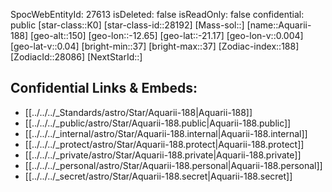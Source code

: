 ﻿---
location: [-21.17,12.65,150]
type: Star
tags:
- astro/Star

---
SpocWebEntityId: 27613
isDeleted: false
isReadOnly: false
confidential: public
[star-class::K0]
[star-class-id::28192]
[Mass-sol::]
[name::Aquarii-188]
[geo-alt::150]
[geo-lon::-12.65]
[geo-lat::-21.17]
[geo-lon-v::0.004]
[geo-lat-v::0.04]
[bright-min::37]
[bright-max::37]
[Zodiac-index::188]
[ZodiacId::28086]
[NextStarId::]



## Confidential Links & Embeds: 
- [[../../../_Standards/astro/Star/Aquarii-188|Aquarii-188]] 
- [[../../../_public/astro/Star/Aquarii-188.public|Aquarii-188.public]] 
- [[../../../_internal/astro/Star/Aquarii-188.internal|Aquarii-188.internal]] 
- [[../../../_protect/astro/Star/Aquarii-188.protect|Aquarii-188.protect]] 
- [[../../../_private/astro/Star/Aquarii-188.private|Aquarii-188.private]] 
- [[../../../_personal/astro/Star/Aquarii-188.personal|Aquarii-188.personal]] 
- [[../../../_secret/astro/Star/Aquarii-188.secret|Aquarii-188.secret]]


